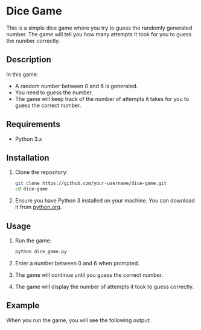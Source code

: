 # Dice Game

This is a simple dice game where you try to guess the randomly generated number. The game will tell you how many attempts it took for you to guess the number correctly.

## Description

In this game:
- A random number between 0 and 6 is generated.
- You need to guess the number.
- The game will keep track of the number of attempts it takes for you to guess the correct number.

## Requirements

- Python 3.x

## Installation

1. Clone the repository:
    ```bash
    git clone https://github.com/your-username/dice-game.git
    cd dice-game
    ```

2. Ensure you have Python 3 installed on your machine. You can download it from [python.org](https://www.python.org/).

## Usage

1. Run the game:
    ```bash
    python dice_game.py
    ```

2. Enter a number between 0 and 6 when prompted.

3. The game will continue until you guess the correct number.

4. The game will display the number of attempts it took to guess correctly.

## Example

When you run the game, you will see the following output:

